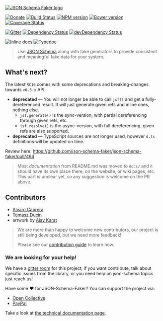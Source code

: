 

[![JSON Schema Faker logo](logo/JSF_logo.png)](https://github.com/json-schema-faker/json-schema-faker)

[![Donate](https://img.shields.io/badge/Donate-PayPal-green.svg)](https://www.paypal.com/cgi-bin/webscr?cmd=_s-xclick&hosted_button_id=8MXLRJ7QQXGYY)
[![Build Status](https://travis-ci.org/json-schema-faker/json-schema-faker.svg?branch=master)](https://travis-ci.org/json-schema-faker/json-schema-faker)
[![NPM version](https://badge.fury.io/js/json-schema-faker.svg)](http://badge.fury.io/js/json-schema-faker)
[![Bower version](https://badge.fury.io/bo/json-schema-faker.svg)](https://badge.fury.io/bo/json-schema-faker)
[![Coverage Status](https://codecov.io/github/json-schema-faker/json-schema-faker/coverage.svg?branch=master)](https://codecov.io/github/json-schema-faker/json-schema-faker?branch=master)

[![Gitter](https://badges.gitter.im/Join%20Chat.svg)](https://gitter.im/json-schema-faker/Lobby)
[![Dependency Status](https://david-dm.org/json-schema-faker/json-schema-faker/status.svg)](https://david-dm.org/json-schema-faker/json-schema-faker)
[![devDependency Status](https://david-dm.org/json-schema-faker/json-schema-faker/dev-status.svg)](https://david-dm.org/json-schema-faker/json-schema-faker#info=devDependencies)

[![Inline docs](http://inch-ci.org/github/json-schema-faker/json-schema-faker.svg?branch=master)](http://inch-ci.org/github/json-schema-faker/json-schema-faker)
[![Typedoc](https://img.shields.io/badge/typedoc-provided-blue.svg)](http://json-schema-faker.github.io/json-schema-faker/)

> Use [JSON Schema](http://json-schema.org/draft-04/json-schema-core.html) along with fake generators to provide consistent and meaningful fake data for your system.

## What's next?

The latest `RC16` comes with some deprecations and breaking-changes towards `v0.5.x` API:

- **deprecated** &mdash; You will not longer be able to call `jsf()` and get a fully-dereferenced result. It will just generate given refs and inline ones, nothing else.
  - `jsf.generate()` is the sync-version, with partial dereferencing through given refs, etc.
  - `jsf.resolve()` is the async-version, with full dereferencing, given refs are also supported.
- **deprecated** &mdash; TypeScript sources are not longer used, however `d.ts` definitions will be updated on time.

Review here: https://github.com/json-schema-faker/json-schema-faker/pull/464

> Most _documentation_ from README.md was moved to `docs/` and it should have its own place there, on the website, or wiki pages, etc. This part is unclear yet, so any suggestion is welcome on the PR above.

## Contributors

* [Alvaro Cabrera](https://twitter.com/pateketrueke)
* [Tomasz Ducin](https://twitter.com/tomasz_ducin)
* artwork by [Ajay Karat](http://www.devilsgarage.com/)

> We are more than happy to welcome new contributors, our project is still being developed, but we need more feedback!
>
> Please see our [contribution guide](.github/CONTRIBUTING.md) to learn how.

### We are looking for your help!

We have a [gitter room](https://gitter.im/json-schema-faker) for this project, if you want contribute, talk about specific issues from the library, or you need help on json-schema topics just reach us!

Have some &hearts; for JSON-Schema-Faker? You can support the project via:

- [Open Collective](https://opencollective.com/json-schema-faker/donate)
- [PayPal](https://www.paypal.com/cgi-bin/webscr?cmd=_s-xclick&hosted_button_id=8MXLRJ7QQXGYY)

Take a look at [the technical documentation page](docs/).

